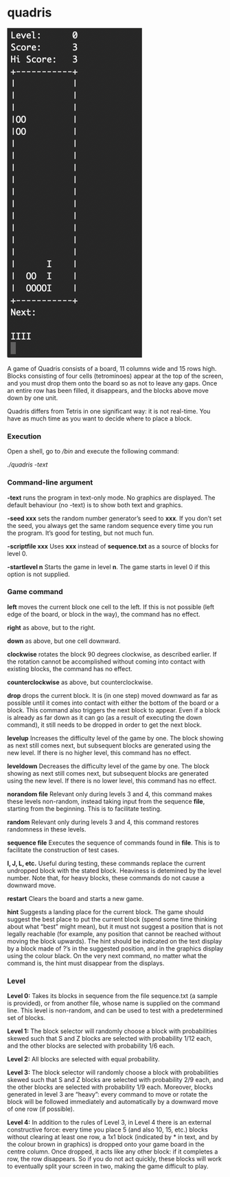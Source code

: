 # quadris

![ScreenShot](Description/text.png)

A game of Quadris consists of a board, 11 columns wide and 15 rows high. Blocks consisting of four cells (tetrominoes) appear at the top of the screen, and you must drop them onto the board so as not to leave any gaps. Once an entire row has been filled, it disappears, and the blocks above move down by one unit.

Quadris differs from Tetris in one significant way: it is not real-time. You have as much time as you want to decide where to place a block.

### Execution

Open a shell, go to */bin* and execute the following command:

*./quadris -text*


### Command-line argument

**-text** runs the program in text-only mode. No graphics are displayed. The default behaviour
(no -text) is to show both text and graphics.

**-seed xxx** sets the random number generator’s seed to **xxx**. If you don’t set the seed, you always get the same random sequence every time you run the program. It’s good for testing, but not much fun.

**-scriptfile xxx** Uses **xxx** instead of **sequence.txt** as a source of blocks for level 0.

**-startlevel n** Starts the game in level **n**. The game starts in level 0 if this option is not
supplied.


### Game command

**left** moves the current block one cell to the left. If this is not possible (left edge of the board, or block in the way), the command has no effect.

**right** as above, but to the right.

**down** as above, but one cell downward.

**clockwise** rotates the block 90 degrees clockwise, as described earlier. If the rotation cannot be accomplished without coming into contact with existing blocks, the command has no effect.

**counterclockwise** as above, but counterclockwise.

**drop** drops the current block. It is (in one step) moved downward as far as possible until it comes into contact with either the bottom of the board or a block. This command also triggers the next block to appear. Even if a block is already as far down as it can go (as a result of executing the down command), it still needs to be dropped in order to get the next block.

**levelup** Increases the difficulty level of the game by one. The block showing as next still comes next, but subsequent blocks are generated using the new level. If there is no higher level, this command has no effect.

**leveldown** Decreases the difficulty level of the game by one. The block showing as next still comes next, but subsequent blocks are generated using the new level. If there is no lower level, this command has no effect.

**norandom file** Relevant only during levels 3 and 4, this command makes these levels non-random, instead taking input from the sequence **file**, starting from the beginning. This is to facilitate testing.

**random** Relevant only during levels 3 and 4, this command restores randomness in these levels.

**sequence file** Executes the sequence of commands found in **file**. This is to facilitate the
construction of test cases.

**I, J, L, etc.** Useful during testing, these commands replace the current undropped block with the stated block. Heaviness is detemined by the level number. Note that, for heavy blocks, these commands do not cause a downward move.

**restart** Clears the board and starts a new game.

**hint** Suggests a landing place for the current block. The game should suggest the best place to put the current block (spend some time thinking about what “best” might mean), but it must not suggest a position that is not legally reachable (for example, any position that cannot be reached without moving the block upwards). The hint should be indicated on the text display by a block made of ?’s in the suggested position, and in the graphics display using the colour black. On the very next command, no matter what the command is, the hint must disappear from the displays.

### Level



**Level 0:** Takes its blocks in sequence from the file sequence.txt (a sample is provided), or from another file, whose name is supplied on the command line. This level is non-random, and can be used to test with a predetermined set of blocks.

**Level 1:** The block selector will randomly choose a block with probabilities skewed such that S and Z blocks are selected with probability 1/12 each, and the other blocks are selected with probability 1/6 each.

**Level 2:** All blocks are selected with equal probability.

**Level 3:** The block selector will randomly choose a block with probabilities skewed such that S and Z blocks are selected with probability 2/9 each, and the other blocks are selected with probability 1/9 each. Moreover, blocks generated in level 3 are “heavy”: every command to move or rotate the block will be followed immediately and automatically by a downward move of one row (if possible).

**Level 4:** In addition to the rules of Level 3, in Level 4 there is an external constructive force: every time you place 5 (and also 10, 15, etc.) blocks without clearing at least one row, a 1x1 block (indicated by * in text, and by the colour brown in graphics) is dropped onto your game board in the centre column. Once dropped, it acts like any other block: if it completes a row, the row disappears. So if you do not act quickly, these blocks will work to eventually split your screen in two, making the game difficult to play.




